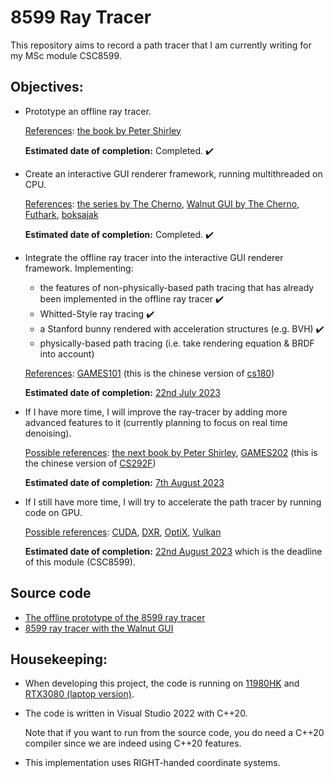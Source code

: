 # 8599 Ray Tracer

This repository aims to record a path tracer that I am currently writing for my MSc module CSC8599.

## Objectives:

- Prototype an offline ray tracer.
  
  <ins>References</ins>: [the book by Peter Shirley](https://raytracing.github.io/books/RayTracingInOneWeekend.html)
  
  **Estimated date of completion:** Completed. :heavy_check_mark:

- Create an interactive GUI renderer framework, running multithreaded on CPU.

  <ins>References</ins>: [the series by The Cherno](https://www.youtube.com/watch?v=gfW1Fhd9u9Q&list=PLlrATfBNZ98edc5GshdBtREv5asFW3yXl&index=1), [Walnut GUI by The Cherno](https://github.com/TheCherno/Walnut), [Futhark](https://github.com/athas/raytracinginoneweekendinfuthark), [boksajak](https://github.com/boksajak/raytracingthenextweek)
  
  **Estimated date of completion:** Completed. :heavy_check_mark:

- Integrate the offline ray tracer into the interactive GUI renderer framework. Implementing:

  - the features of non-physically-based path tracing that has already been implemented in the offline ray tracer :heavy_check_mark:
  - Whitted-Style ray tracing :heavy_check_mark:
  - a Stanford bunny rendered with acceleration structures (e.g. BVH) :heavy_check_mark:
  - physically-based path tracing (i.e. take rendering equation & BRDF into account)

  <ins>References</ins>: [GAMES101](https://sites.cs.ucsb.edu/~lingqi/teaching/games101.html) (this is the chinese version of [cs180](https://sites.cs.ucsb.edu/~lingqi/teaching/cs180.html))

  **Estimated date of completion:** <ins>22nd July 2023</ins>
  
- If I have more time, I will improve the ray-tracer by adding more advanced features to it (currently planning to focus on real time denoising).
  
  <ins>Possible references</ins>: [the next book by Peter Shirley](https://raytracing.github.io/books/RayTracingTheNextWeek.html), [GAMES202](https://sites.cs.ucsb.edu/~lingqi/teaching/games202.html) (this is the chinese version of [CS292F](https://sites.cs.ucsb.edu/~lingqi/teaching/cs292f.html))
  
  **Estimated date of completion:** <ins>7th August 2023</ins>

- If I still have more time, I will try to accelerate the path tracer by running code on GPU.
  
  <ins>Possible references</ins>: [CUDA](https://developer.nvidia.com/blog/accelerated-ray-tracing-cuda/), [DXR](https://github.com/theroyn/RealTimeRayTracing), [OptiX](https://developer.nvidia.com/rtx/ray-tracing/optix), [Vulkan](https://github.com/GPSnoopy/RayTracingInVulkan)
  
  **Estimated date of completion:** <ins>22nd August 2023</ins> which is the deadline of this module (CSC8599).
  
## Source code

- [The offline prototype of the 8599 ray tracer](https://github.com/IQ404/8599-ray-tracer-prototype)
- [8599 ray tracer with the Walnut GUI](https://github.com/IQ404/8599-ray-tracer-gui)

## Housekeeping:

- When developing this project, the code is running on <ins>11980HK</ins> and <ins>RTX3080 (laptop version)</ins>.
  
- The code is written in Visual Studio 2022 with C++20.
  
  Note that if you want to run from the source code, you do need a C++20 compiler since we are indeed using C++20 features.
  
- This implementation uses RIGHT-handed coordinate systems.

